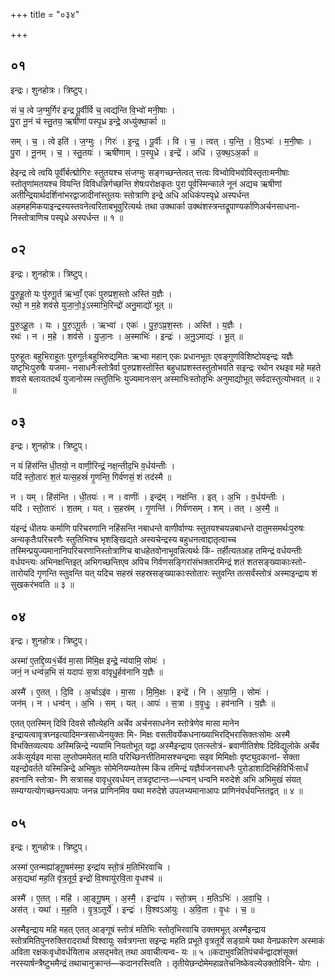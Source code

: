 +++
title = "०३४"

+++


## ०१
इन्द्रः। शुनहोत्रः। त्रिष्टुप्।

सं च॒ त्वे ज॒ग्मुर्गिर॑ इन्द्र पू॒र्वीर्वि च॒ त्वद्य॑न्ति वि॒भ्वो॑ मनी॒षाः ।  
पु॒रा नू॒नं च॑ स्तु॒तय॒ ऋषी॑णां पस्पृ॒ध्र इन्द्रे॒ अध्यु॑क्था॒र्का ॥

सम् । च॒ । त्वे इति॑ । ज॒ग्मुः । गिरः॑ । इ॒न्द्र॒ । पू॒र्वीः । वि । च॒ । त्वत् । य॒न्ति॒ । वि॒ऽभ्वः॑ । म॒नी॒षाः ।  
पु॒रा । नू॒नम् । च॒ । स्तु॒तयः॑ । ऋषी॑णाम् । प॒स्पृ॒ध्रे । इन्द्रे॑ । अधि॑ । उ॒क्थ॒ऽअ॒र्का ॥

हेइन्द्र त्वे त्वयि पूर्वीर्बत्द्मोगिरः स्तुतयश्च संजग्मुः सङ्गच्छन्तेत्वत् त्तत्वः विभ्वोविभवोविस्तृताःमनीषाः स्तोतॄणांमतयश्च वियन्ति विविधन्निर्गच्छन्ति शेषःपरोक्षकृतः पुरा पूर्वस्मिन्काले नूनं अद्यच ऋषीणां अतीन्द्रियार्थदर्शिनांभरद्वाजादीनांस्तुतयः स्तोत्राणि इन्द्रे अधि अधिकंपस्पृध्रे अस्पर्धन्त अहमहमिकयाइन्द्रस्यस्तवनेत्वरिताबभूवुरित्यर्थः तथा उक्थार्का उक्थंशस्त्रन्तद्रूपाण्यर्काणिअर्चनसाधना- निस्तोत्राणिच पस्पृध्रे अस्पर्धन्त ॥ १ ॥

## ०२
इन्द्रः। शुनहोत्रः। त्रिष्टुप्।

पु॒रु॒हू॒तो यः पु॑रुगू॒र्त ऋभ्वाँ॒ एकः॑ पुरुप्रश॒स्तो अस्ति॑ य॒ज्ञैः ।  
रथो॒ न म॒हे शव॑से युजा॒नो॒३॒॑ऽस्माभि॒रिन्द्रो॑ अनु॒माद्यो॑ भूत् ॥

पु॒रु॒ऽहू॒तः । यः । पु॒रु॒ऽगू॒र्तः । ऋभ्वा॑ । एकः॑ । पु॒रु॒ऽप्र॒श॒स्तः । अस्ति॑ । य॒ज्ञैः ।  
रथः॑ । न । म॒हे । शव॑से । यु॒जा॒नः । अ॒स्माभिः॑ । इन्द्रः॑ । अ॒नु॒ऽमाद्यः॑ । भू॒त् ॥

पुरुहूतः बहुभिराहूतः पुरुगूर्तःबहुभिरुद्यमितः ऋभ्वा महान् एकः प्रधानभूतः एवङ्गुणविशिष्टोयइन्द्रः यज्ञैः यष्टृभिःपुरुषैः यजमा- नसाधनैःस्तोत्रैर्वा पुरुप्रशस्तोस्ति बहुधाप्रशस्तस्तुतोभवति सइन्द्रः रथोन रथइव महे महते शवसे बलायतदर्थं युजानोस्म त्स्तुतिभिः युज्यमानःसन् अस्माभिःस्तोतृभिः अनुमाद्योभूत् सर्वदास्तुत्योभवत् ॥ २ ॥

## ०३
इन्द्रः। शुनहोत्रः। त्रिष्टुप्।

न यं हिंस॑न्ति धी॒तयो॒ न वाणी॒रिन्द्रं॒ नक्ष॒न्तीद॒भि व॒र्धय॑न्तीः ।  
यदि॑ स्तो॒तारः॑ श॒तं यत्स॒हस्रं॑ गृ॒णन्ति॒ गिर्व॑णसं॒ शं तद॑स्मै ॥

न । यम् । हिंस॑न्ति । धी॒तयः॑ । न । वाणीः॑ । इन्द्र॑म् । नक्ष॑न्ति । इत् । अ॒भि । व॒र्धय॑न्तीः ।  
यदि॑ । स्तो॒तारः॑ । श॒तम् । यत् । स॒हस्र॑म् । गृ॒णन्ति॑ । गिर्व॑णसम् । शम् । तत् । अ॒स्मै॒ ॥

यंइन्द्रं धीतयः कर्माणि परिचरणानि नहिंसन्ति नबाधन्ते वाणीर्वाण्यः स्तुतयश्चयन्नबाधन्ते दातुमसमर्थःपुरुषः अन्यकृतैःपरिचरणैः स्तुतिभिश्च भृशङ्खिद्यते अस्यचेन्द्रस्य बहुधनत्वाद्दातृत्वाच्च तस्मिन्प्रयुज्यमानानिपरिचरणानिस्तोत्राणिच बाधहेतवोनाभूवन्नित्यर्थः किं- तर्हीत्यतआह तमिन्द्रं वर्धयन्तीः वर्धयन्त्यः अभिनक्षन्तिइत् अभिगच्छन्तिएव अपिच गिर्वणसङ्गिरांसंभक्तारमिन्द्रं शतं शतसङ्ख्याकाःस्तो- तारोयदि गृणन्ति स्तुवन्ति यत् यदिच सहस्रं सहस्रसङ्ख्याकाःस्तोतारः स्तुवन्ति तत्सर्वंस्तोत्रं अस्माइन्द्राय शं सुखकरंभवति ॥ ३ ॥

## ०४
इन्द्रः। शुनहोत्रः। त्रिष्टुप्।

अस्मा॑ ए॒तद्दि॒व्य१॒॑र्चेव॑ मा॒सा मि॑मि॒क्ष इन्द्रे॒ न्य॑यामि॒ सोमः॑ ।  
जनं॒ न धन्व॑न्न॒भि सं यदापः॑ स॒त्रा वा॑वृधु॒र्हव॑नानि य॒ज्ञैः ॥

अस्मै॑ । ए॒तत् । दि॒वि । अ॒र्चाऽइ॑व । मा॒सा । मि॒मि॒क्षः । इन्द्रे॑ । नि । अ॒या॒मि॒ । सोमः॑ ।  
जन॑म् । न । धन्व॑न् । अ॒भि । सम् । यत् । आपः॑ । स॒त्रा । व॒वृ॒धुः॒ । हव॑नानि । य॒ज्ञैः ॥

एतत् एतस्मिन् दिवि दिवसे सौत्येहनि अर्चेव अर्चनसाधनेन स्तोत्रेणेव मासा मानेन इन्द्रायत्वावृत्रघ्नइत्यादिमन्त्रसाध्येनयुक्तः मि- मिक्षः वसतीवर्येकधनाख्याभिरद्भिरासिक्तःसोमः अस्मै विभक्तिव्यत्ययः अस्मिन्निन्द्रे न्ययामि नियतोभूत् यद्वा अस्मैइन्द्राय एतत्स्तोत्रं- ब्रवाणीतिशेषः दिविद्युलोके अर्चेव अर्कःसूर्यइव मासा लुप्तोपममेतत् माति परिच्छिनत्तीतिमासश्चन्द्रमाः सइव मिमिक्षोः वृष्ट्युदकानां- सेक्ता यइन्द्रोवर्तते यस्मिन्निन्द्रे अभिषुतः सोमेनियम्यतेस्म किंच तमिन्द्रं यज्ञैर्यजनसाधनैः पुरोडाशादिभिर्हविर्भिःसार्धं हवनानि स्तोत्रा- णि सत्रासह वावृधुरवर्धयन् तत्रदृष्टान्तः—धन्वन् धन्वनि मरुदेशे अभि अभिमुखं संयत् सम्यग्यत्योगच्छन्त्यआपः जनन्न प्राणिनमिव यथा मरुदेशे उपलभ्यमानाआपः प्राणिनंवर्धयन्तितद्वत् ॥ ४ ॥

## ०५
इन्द्रः। शुनहोत्रः। त्रिष्टुप्।

अस्मा॑ ए॒तन्मह्या॑ङ्गू॒षम॑स्मा॒ इन्द्रा॑य स्तो॒त्रं म॒तिभि॑रवाचि ।  
अस॒द्यथा॑ मह॒ति वृ॑त्र॒तूर्य॒ इन्द्रो॑ वि॒श्वायु॑रवि॒ता वृ॒धश्च॑ ॥

अस्मै॑ । ए॒तत् । महि॑ । आ॒ङ्गू॒षम् । अ॒स्मै॒ । इन्द्रा॑य । स्तो॒त्रम् । म॒तिऽभिः॑ । अ॒वा॒चि॒ ।  
अस॑त् । यथा॑ । म॒ह॒ति । वृ॒त्र॒ऽतूर्ये॑ । इन्द्रः॑ । वि॒श्वऽआ॑युः । अ॒वि॒ता । वृ॒धः । च॒ ॥

अस्मैइन्द्राय महि महत् एतत् आङ्गूषं स्तोत्रं मतिभिः स्तोतृभिरवाचि उक्तमभूत् अस्मैइन्द्राय स्तोत्रमितिपुनरुक्तिरादरार्था विश्वायुः सर्वत्रगन्ता सइन्द्रः महति प्रभूते वृत्रतूर्ये सङ्ग्रामे यथा येनप्रकारेण अस्माकं अविता रक्षकःवृधोवर्धयिताच असद्भवेत् तथा अवाचीत्यन्व- यः ॥ ५ ॥कदाभुवन्नितिपंचर्चन्द्वादशंसूक्तं नरस्यार्षन्त्रैष्टुभमैन्द्रं तथाचानुक्रान्तं—कदानरस्त्विति । तृतीयेछन्दोमेमहाव्रतेचनिष्केवल्येउक्तोविनि- योगः ।